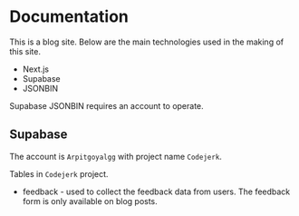 # Documentation

This is a blog site. Below are the main technologies used in the making of this site.

 - Next.js
 - Supabase
 - JSONBIN

 Supabase JSONBIN requires an account to operate.

 ## Supabase

 The account is `Arpitgoyalgg` with project name `Codejerk`.

 Tables in `Codejerk` project.

 - feedback - used to  collect the feedback data from users. The feedback form is only available on blog posts.

